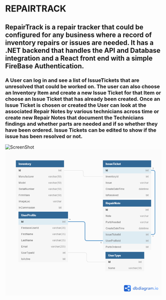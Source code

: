 # REPAIRTRACK

## RepairTrack is a repair tracker that could be configured for any business where a record of inventory repairs or issues are needed. It has a .NET backend that handles the API and Database integration and a React front end with a simple FireBase Authentication.

### A User can log in and see a list of IssueTickets that are unresolved that could be worked on. The user can also choose an Inventory Item and create a new Issue Ticket for that Item or choose an Issue Ticket that has already been created. Once an Issue Ticket is chosen or created the User can look at the associated Repair Notes by various technicians across time or create new Repair Notes that document the Technicians findings and whether parts are needed and if so whether they have been ordered. Issue Tickets can be edited to show if the issue has been resolved or not.

![ScreenShot]()
![ERD](Assets/Repair_Track_ERD.png)
